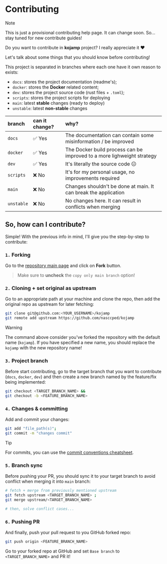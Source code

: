 Contributing
============

> [!NOTE]
>
> This is just a provisional contributing help page. It can change
> soon. So... stay tuned for new contribute guides!

Do you want to contribute in **kojamp** project? I really appreciate
it ❤️

Let's talk about some things that you should know before
contributing!

This project is separated in branches where each one have it own
reason to exists:

- `docs`: stores the project documentation (readme's);
- `docker`: stores the **Docker** related content;
- `dev`: stores the project source code (rust files + `.toml`);
- `scripts`: stores the project scripts for deploying
- `main`: latest **stable** changes (ready to deploy)
- `unstable`: latest **non-stable** changes

<div align="center">

| branch     | can it change? | why?                                                                   |
| :--------- | :------------- | :--------------------------------------------------------------------- |
| `docs`     | ✅ Yes         | The documentation can contain some misinformation / be improved        |
| `docker`   | ✅ Yes         | The Docker build process can be improved to a more lighweight strategy |
| `dev`      | ✅ Yes         | It's literally the source code 😐                                      |
| `scripts`  | ❌ No          | It's for my personal usage, no improvements required                   |
| `main`     | ❌ No          | Changes shouldn't be done at main. It can break the application        |
| `unstable` | ❌ No          | No changes here. It can result in conflicts when merging               |

</div>

## So, how can I contribute?

Simple! With the previous info in mind, I'll give you the
step-by-step to contribute:

### `1.` Forking

Go to the [repository main page](https://github.com/nasccped/kojamp)
and click on **Fork** button.

> Make sure to **uncheck** the `copy only main branch` option!

### `2.` Cloning + set original as upstream

Go to an appropriate path at your machine and clone the repo, then
add the original repo as upstream for later fetching:

```sh
git clone git@github.com:<YOUR_USERNAME>/kojamp
git remote add upstream https://github.com/nasccped/kojamp
```

> [!WARNING]
>
> The command above consider you've forked the repository with the
> default name (`kojamp`). If you have specified a new name, you
> should replace the `kojamp` with the new repository name!

### `3.` Project branch

Before start contributing, go to the target branch that you want to
contribute (`docs`, `docker`, `dev`) and then create a new branch
named by the feature/fix being implemented:

```sh
git checkout <TARGET_BRANCH_NAME> &&
git checkout -b <FEATURE_BRANCH_NAME>
```

### `4.` Changes & committing

Add and commit your changes:

```sh
git add "file_path(s)";
git commit -m "changes commit"
```

> [!TIP]
>
> For commits, you can use the
> [commit conventions cheatsheet](https://gist.github.com/qoomon/5dfcdf8eec66a051ecd85625518cfd13#file-conventional-commits-cheatsheet-md).

### `5.` Branch sync

Before pushing your PR, you should sync it to your target branch to
avoid conflict when merging it into `main` branch:

```sh
# fetch + merge from previously mentioned upstream
git fetch upstream <TARGET_BRANCH_NAME> ;
git merge upstream/<TARGET_BRANCH_NAME>

# then, solve conflict cases...
```

### `6.` Pushing PR

And finally, push your pull request to you GitHub forked repo:

```sh
git push origin <FEATURE_BRANCH_NAME>
```

Go to your forked repo at GitHub and set `Base branch` to
`<TARGET_BRANCH_NAME>` and PR it!
